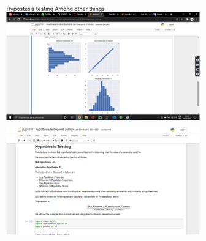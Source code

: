 Hypostesis testing Among other things
![alt text](https://github.com/gab-costa/STATISTICS/blob/main/multi.png)

![alt text](https://github.com/gab-costa/STATISTICS/blob/main/hypothesis.png)
